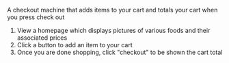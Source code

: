 A checkout machine that adds items to your cart and totals your cart when you press check out

1. View a homepage which displays pictures of various foods and their associated prices
2. Click a button to add an item to your cart 
3. Once you are done shopping, click "checkout" to be shown the cart total 